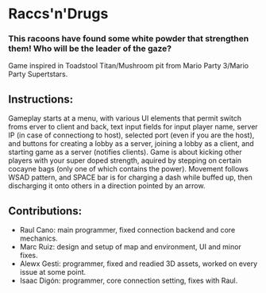 # Raccs'n'Drugs

### This racoons have found some white powder that strengthen them! Who will be the leader of the gaze?
Game inspired in Toadstool Titan/Mushroom pit from Mario Party 3/Mario Party Supertstars.

## Instructions:
Gameplay starts at a menu, with various UI elements that permit switch froms erver to client and back, text input fields for input player name, server IP (in case of connectiong to host), selected port (even if you are the host), and buttons for creating a lobby as a server, joining a lobby as a client, and starting game as a server (notifies clients).
Game is about kicking other players with your super doped strength, aquired by stepping on certain cocayne bags (only one of which contains the power). Movement follows WSAD pattern, and SPACE bar is for charging a dash while buffed up, then discharging it onto others in a direction pointed by an arrow.

## Contributions:
 - Raul Cano: main programmer, fixed connection backend and core mechanics.
 - Marc Ruiz: design and setup of map and environment, UI and minor fixes.
 - Alewx Gesti: programmer, fixed and readied 3D assets, worked on every issue at some point.
 - Isaac Digón: programmer, core connection setting, fixes with Raul.
